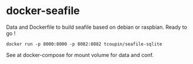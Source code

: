 # docker-seafile
Data and Dockerfile to build seafile based on debian or raspbian. Ready to go !

```
docker run -p 8000:8000 -p 8082:8082 tcoupin/seafile-sqlite
```

See at docker-compose for mount volume for data and conf.




